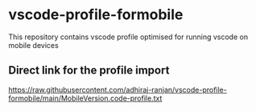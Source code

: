 # vscode-profile-formobile
This repository contains vscode profile optimised for running vscode on mobile devices

## Direct link for the profile import

https://raw.githubusercontent.com/adhiraj-ranjan/vscode-profile-formobile/main/MobileVersion.code-profile.txt